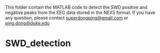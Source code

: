 This folder contain the MATLAB code to detect the SWD positive and negative peaks from the EEG data stored in the NEX5 format.
If you have any question, please contact superdongping@gmail.com or ping.dong@duke.edu
# SWD_detection
